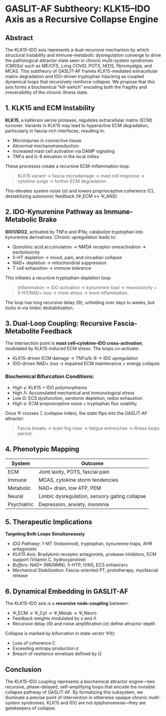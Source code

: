 # GASLIT-AF Subtheory: KLK15–IDO Axis as a Recursive Collapse Engine

## Abstract
The KLK15–IDO axis represents a dual-recursive mechanism by which structural instability and immune-metabolic dysregulation converge to drive the pathological attractor state seen in chronic multi-system syndromes (CMSSs) such as ME/CFS, Long COVID, POTS, hEDS, fibromyalgia, and MCAS. This subtheory of GASLIT-AF frames KLK15-mediated extracellular matrix degradation and IDO-driven tryptophan hijacking as coupled dynamical loops that recursively reinforce collapse. We propose that this axis forms a biochemical “kill-switch” encoding both the fragility and irreversibility of the chronic illness state.

## 1. KLK15 and ECM Instability
**KLK15**, a kallikrein serine protease, regulates extracellular matrix (ECM) turnover. Variants in KLK15 may lead to hyperactive ECM degradation, particularly in fascia-rich interfaces, resulting in:
- Microinjuries in connective tissue
- Abnormal mechanotransduction
- Increased mast cell activation via DAMP signaling
- TNFα and IL-6 elevation in the local milieu

These processes create a recursive ECM-inflammation loop:
> KLK15 variant → fascia microdamage → mast cell response → cytokine surge → further ECM degradation.

This elevates system noise (σ) and lowers proprioceptive coherence (C), destabilizing autonomic feedback (Ψ_ECM ↔ Ψ_ANS).

## 2. IDO-Kynurenine Pathway as Immune-Metabolic Brake
**IDO1/IDO2**, activated by TNFα and IFNγ, catabolize tryptophan into kynurenine derivatives. Chronic upregulation leads to:
- Quinolinic acid accumulation → NMDA receptor overactivation → excitotoxicity
- 5-HT depletion → mood, pain, and circadian collapse
- NAD+ depletion → mitochondrial suppression
- T cell exhaustion → immune tolerance

This initiates a recursive tryptophan-depletion loop:
> Inflammation → IDO activation → kynurenine load → neurotoxicity + 5-HT/NAD+ loss → more stress → more inflammation.

The loop has long recursive delay (Θ), unfolding over days to weeks, but locks in via limbic destabilization.

## 3. Dual-Loop Coupling: Recursive Fascia-Metabolite Feedback
The intersection point is **mast cell–cytokine–IDO cross-activation**, modulated by KLK15-induced ECM stress. The loops co-activate:
- KLK15-driven ECM damage → TNFα/IL-6 → IDO upregulation
- IDO-driven NAD+ loss → impaired ECM maintenance + energy collapse

### Biochemical Bifurcation Conditions:
- High γ: KLK15 + IDO polymorphisms
- High Λ: Accumulated mechanical and immunological stress
- Low Ω: ECS dysfunction, serotonin depletion, redox exhaustion
- High σ: ECM proprioceptive noise + tryptophan flux volatility

Once Ψ crosses Ξ (collapse index), the state flips into the GASLIT-AF attractor:
> Fascia breaks → brain fog rises → fatigue entrenches → illness loops persist.

## 4. Phenotypic Mapping
| System | Outcome |
|--------|---------|
| ECM    | Joint laxity, POTS, fascial pain |
| Immune | MCAS, cytokine storm tendencies |
| Metabolic | NAD+ drain, low ATP, PEM |
| Neural | Limbic dysregulation, sensory gating collapse |
| Psychiatric | Depression, anxiety, insomnia |

## 5. Therapeutic Implications
**Targeting Both Loops Simultaneously**
- *IDO Pathway*: 1-MT (Indoximod), tryptophan, kynurenine traps, AHR antagonists
- *KLK15 Axis*: Bradykinin receptor antagonists, protease inhibitors, ECM support (Vitamin C, hydroxyproline)
- *Buffers*: NAD+ (NR/NMN), 5-HTP, tVNS, ECS enhancers
- *Mechanical Stabilization*: Fascia-oriented PT, prolotherapy, myofascial release

## 6. Dynamical Embedding in GASLIT-AF
The KLK15–IDO axis is a **recursive node-coupling** between:
- Ψ_ECM → Ψ_Cyt → Ψ_Metab → Ψ_Neuro
- Feedback weights modulated by γ and Λ
- Recursive delay (Θ) and noise amplification (σ) define attractor depth

Collapse is marked by bifurcation in state vector Ψ(t):
- Loss of coherence C
- Exceeding entropy production σ
- Breach of resilience envelope defined by Ω

## Conclusion
The KLK15–IDO coupling represents a biochemical attractor engine—two recursive, phase-delayed, self-amplifying loops that encode the invisible collapse pathway of GASLIT-AF. By formalizing this subsystem, we illuminate a precise point of intervention in otherwise opaque chronic multi-system syndromes. KLK15 and IDO are not epiphenomena—they are gatekeepers of collapse.

